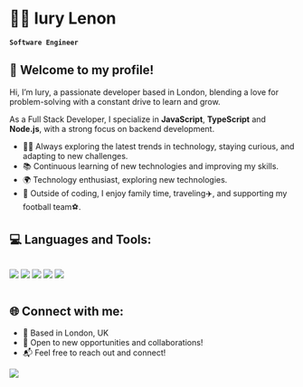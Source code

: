 # 👨‍💻 Iury Lenon

**`Software Engineer`**

## 👋 Welcome to my profile!

Hi, I’m Iury, a passionate developer based in London, blending a love for problem-solving with a constant drive to learn and grow.

As a Full Stack Developer, I specialize in **JavaScript**, **TypeScript** and **Node.js**, with a strong focus on backend development.

- 👨‍💻 Always exploring the latest trends in technology, staying curious, and adapting to new challenges.
- 📚 Continuous learning of new technologies and improving my skills.
- 🌍 Technology enthusiast, exploring new technologies.
- 🏡 Outside of coding, I enjoy family time, traveling✈️, and supporting my football team⚽. 

## 💻 Languages and Tools:
<div style="display: flex; align-items: center; gap: 10px; flex-wrap: wrap;">

  <a href="" target="_blank"><img src="https://img.shields.io/badge/javascript-%23323330.svg?style=for-the-badge&logo=javascript&logoColor=%23F7DF1E" target="_blank"></a> 
  <a href="" target="_blank"><img src="https://img.shields.io/badge/typescript-%23007ACC.svg?style=for-the-badge&logo=typescript&logoColor=white" target="_blank"></a>
  <a href="" target="_blank"><img src="https://img.shields.io/badge/node.js-339933?style=for-the-badge&logo=Node.js&logoColor=white" target="_blank"></a>
  <a href="" target="_blank"><img src="https://img.shields.io/badge/-NestJs-ea2845?style=flat-square&logo=nestjs&logoColor=white" target="_blank"></a>
  <a href="" target="_blank"><img src="https://img.shields.io/badge/Express.js-000000?logo=express&logoColor=fff&style=flat" target="_blank"></a>  
</div>

## 🌐 Connect with me:

- 📍 Based in London, UK
- 🚀 Open to new opportunities and collaborations!
- 📬 Feel free to reach out and connect!

<a href="https://www.linkedin.com/in/iurylenonalves/" target="_blank"><img src="https://img.shields.io/badge/-LinkedIn-%230077B5?style=for-the-badge&logo=linkedin&logoColor=white" target="_blank"></a>
